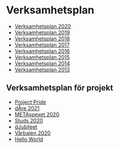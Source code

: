 Verksamhetsplan
===============

-   [Verksamhetsplan 2020](https://static.datasektionen.se/verksamhetsplaner/verksamhetsplan2020.pdf)
-   [Verksamhetsplan 2019](https://static.datasektionen.se/verksamhetsplaner/verksamhetsplan2019)
-   [Verksamhetsplan 2018](https://static.datasektionen.se/verksamhetsplaner/verksamhetsplan2018.pdf)
-   [Verksamhetsplan 2017](https://static.datasektionen.se/verksamhetsplaner/verksamhetsplan2017.pdf)
-   [Verksamhetsplan 2016](https://static.datasektionen.se/verksamhetsplaner/verksamhetsplan-2016.pdf)
-   [Verksamhetsplan 2015](https://static.datasektionen.se/verksamhetsplaner/verksamhetsplan2015.pdf)
-   [Verksamhetsplan 2014](https://static.datasektionen.se/verksamhetsplaner/verksamhetsplan2014v6.0.pdf)
-   [Verksamhetsplan 2013](https://static.datasektionen.se/verksamhetsplaner/Verksamhetsplan2013.pdf)

Verksamhetsplan för projekt
---------------------------

-   [Project Pride](https://static.datasektionen.se/verksamhetsplaner/vp_project_pride_2019)
-   [dÅre 2021](https://static.datasektionen.se/verksamhetsplaner/vp_dare_2021.pdf)
-   [METAspexet 2020](https://static.datasektionen.se/verksamhetsplaner/vp_metaspexet_1920.pdf)
-   [Studs 2020](https://static.datasektionen.se/verksamhetsplaner/vp_studs_2020)
-   [dJubileet](http://static.datasektionen.se/verksamhetsplaner/vp_djubileet_2018.pdf)
-   [Vårbalen 2020](https://static.datasektionen.se/verksamhetsplaner/vp_varbal_2020)
-   [Hello World](https://static.datasektionen.se/verksamhetsplaner/vp_hello_world)

